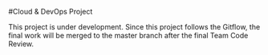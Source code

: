 #Cloud & DevOps Project

This project is under development. Since this project follows the Gitflow, the final work will be merged to the master branch after the final Team Code Review.

